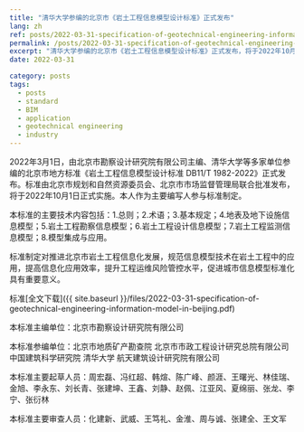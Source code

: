 ```yaml
---
title: "清华大学参编的北京市《岩土工程信息模型设计标准》正式发布"
lang: zh
ref: posts/2022-03-31-specification-of-geotechnical-engineering-information-model-in-beijing-issued
permalink: /posts/2022-03-31-specification-of-geotechnical-engineering-information-model-in-beijing-issued
excerpt: "清华大学参编的北京市《岩土工程信息模型设计标准》正式发布，将于2022年10月1日正式实施，本人作为主要编写人参与标准制定"
date: 2022-03-31

category: posts
tags:
  - posts
  - standard
  - BIM
  - application
  - geotechnical engineering
  - industry
---
```


2022年3月1日，由北京市勘察设计研究院有限公司主编、清华大学等多家单位参编的北京市地方标准《岩土工程信息模型设计标准 DB11/T 1982-2022》正式发布。标准由北京市规划和自然资源委员会、北京市市场监督管理局联合批准发布，将于2022年10月1日正式实施。本人作为主要编写人参与标准制定。

本标准的主要技术内容包括：1.总则；2.术语；3.基本规定；4.地表及地下设施信息模型；5.岩土工程勘察信息模型；6.岩土工程设计信息模型；7.岩土工程监测信息模型；8.模型集成与应用。

标准制定对推进北京市岩土工程信息化发展，规范信息模型技术在岩土工程中的应用，提高信息化应用效率，提升工程运维风险管控水平，促进城市信息模型标准化具有重要意义。

标准[全文下载]({{ site.baseurl }}/files/2022-03-31-specification-of-geotechnical-engineering-information-model-in-beijing.pdf)

本标准主编单位：北京市勘察设计研究院有限公司 

本标准参编单位：北京市地质矿产勘查院 
北京市市政工程设计研究总院有限公司 
中国建筑科学研究院 
清华大学 
航天建筑设计研究院有限公司 

本标准主要起草人员：周宏磊、冯红超、韩煊、陈广峰、颜涯、王曙光、林佳瑞、金旭、李永东、刘长青、张建坤、王鑫、刘静、赵佩、江亚风、夏绵丽、张龙、李宁、张衍林
 
本标准主要审查人员：化建新、武威、王笃礼、金淮、周与诚、张建全、王文军 